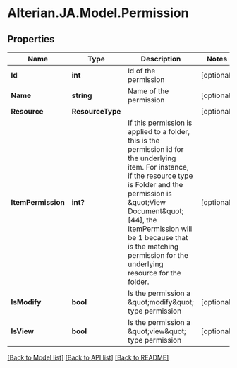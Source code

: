# Alterian.JA.Model.Permission

## Properties

Name | Type | Description | Notes
------------ | ------------- | ------------- | -------------
**Id** | **int** | Id of the permission | [optional] 
**Name** | **string** | Name of the permission | [optional] 
**Resource** | **ResourceType** |  | [optional] 
**ItemPermission** | **int?** | If this permission is applied to a folder, this is the permission id for the underlying item.  For instance, if the resource type is Folder and the permission is \&quot;View Document\&quot; [44], the ItemPermission will be 1 because that is the matching permission for the underlying resource for the folder. | [optional] 
**IsModify** | **bool** | Is the permission a \&quot;modify\&quot; type permission | [optional] 
**IsView** | **bool** | Is the permission a \&quot;view\&quot; type permission | [optional] 

[[Back to Model list]](../README.md#documentation-for-models) [[Back to API list]](../README.md#documentation-for-api-endpoints) [[Back to README]](../README.md)

